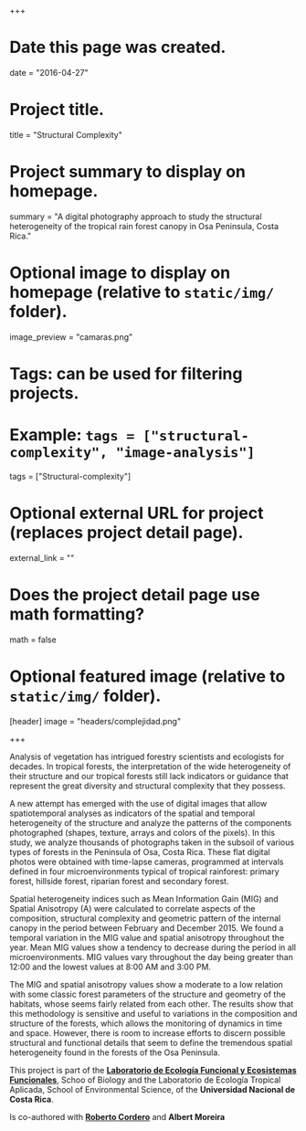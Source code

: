 +++
# Date this page was created.
date = "2016-04-27"

# Project title.
title = "Structural Complexity"

# Project summary to display on homepage.
summary = "A digital photography approach to study the structural heterogeneity of the tropical rain forest canopy in Osa Peninsula, Costa Rica."

# Optional image to display on homepage (relative to `static/img/` folder).
image_preview = "camaras.png"

# Tags: can be used for filtering projects.
# Example: `tags = ["structural-complexity", "image-analysis"]`
tags = ["Structural-complexity"]

# Optional external URL for project (replaces project detail page).
external_link = ""

# Does the project detail page use math formatting?
math = false

# Optional featured image (relative to `static/img/` folder).
[header]
image = "headers/complejidad.png"

+++

Analysis of vegetation has intrigued forestry scientists and ecologists for decades. In tropical forests, the interpretation of the wide heterogeneity of their structure and our tropical forests still lack indicators or guidance that represent the great diversity and structural complexity that they possess.  


A new attempt has emerged with the use of digital images that allow spatiotemporal analyses as indicators of the spatial and temporal heterogeneity of the structure and analyze the patterns of the components photographed (shapes, texture, arrays and colors of the pixels). In this study, we analyze thousands of photographs taken in the subsoil of various types of forests in the Peninsula of Osa, Costa Rica. These flat digital photos were obtained with time-lapse cameras, programmed at intervals defined in four microenvironments typical of tropical rainforest: primary forest, hillside forest, riparian forest and secondary forest.


Spatial heterogeneity indices such as Mean Information Gain (MIG) and Spatial Anisotropy (A) were calculated to correlate aspects of the composition, structural complexity and geometric pattern of the internal canopy in the period between February and December 2015. We found a temporal variation in the MIG value and spatial anisotropy throughout the year. Mean MIG values show a tendency to decrease during the period in all microenvironments. MIG values vary throughout the day being greater than 12:00 and the lowest values at 8:00 AM and 3:00 PM. 


The MIG and spatial anisotropy values show a moderate to a low relation with some classic forest parameters of the structure and geometry of the habitats, whose seems fairly related from each other. The results show that this methodology is sensitive and useful to variations in the composition and structure of the forests, which allows the monitoring of dynamics in time and space. However, there is room to increase efforts to discern possible structural and functional details that seem to define the tremendous spatial heterogeneity found in the forests of the Osa Peninsula.

This project is part of the [**Laboratorio de Ecología Funcional y Ecosistemas Funcionales**](https://lefet.weebly.com/), Schoo of Biology and the Laboratorio de Ecología Tropical Aplicada, School of Environmental Science, of the **Universidad Nacional de Costa Rica**.

Is co-authored with [**Roberto Cordero**](https://scholar.google.es/citations?user=lCPpVZwAAAAJ&hl=es) and **Albert Moreira**